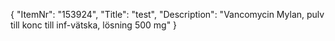 {
  "ItemNr": "153924",
  "Title": "test",
  "Description": "Vancomycin Mylan, pulv till konc till inf-vätska, lösning 500 mg"
}